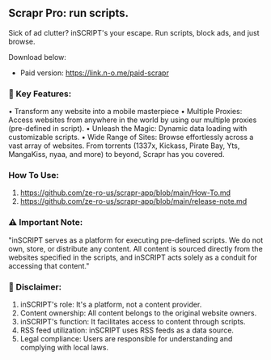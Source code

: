 ## Scrapr Pro: run scripts.

Sick of ad clutter? inSCRIPT's your escape. Run scripts, block ads, and just browse.

Download below:
- Paid version: https://link.n-o.me/paid-scrapr

### 🌟 Key Features:

• Transform any website into a mobile masterpiece
• Multiple Proxies: Access websites from anywhere in the world by using our multiple proxies (pre-defined in script).
• Unleash the Magic: Dynamic data loading with customizable scripts.
• Wide Range of Sites: Browse effortlessly across a vast array of websites. From torrents (1337x, Kickass, Pirate Bay, Yts, MangaKiss, nyaa, and more) to beyond, Scrapr has you covered.

### How To Use:
1. https://github.com/ze-ro-us/scrapr-app/blob/main/How-To.md
2. https://github.com/ze-ro-us/scrapr-app/blob/main/release-note.md

### ⚠️ Important Note:
"inSCRIPT serves as a platform for executing pre-defined scripts. We do not own, store, or distribute any content. All content is sourced directly from the websites specified in the scripts, and inSCRIPT acts solely as a conduit for accessing that content."
 
### 🚫 Disclaimer:
1. inSCRIPT's role: It's a platform, not a content provider.
2. Content ownership: All content belongs to the original website owners.
3. inSCRIPT's function: It facilitates access to content through scripts.
4. RSS feed utilization: inSCRIPT uses RSS feeds as a data source.
5. Legal compliance: Users are responsible for understanding and complying with local laws.
